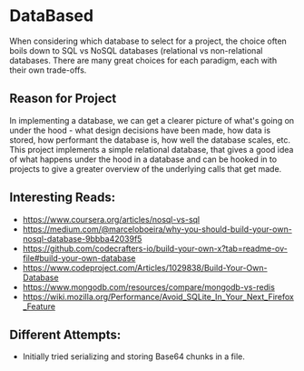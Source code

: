 # DataBased
When considering which database to select for a project, the choice often boils down to SQL vs NoSQL databases (relational vs non-relational databases. There are many great choices for each paradigm, each with their own trade-offs. 

## Reason for Project
In implementing a database, we can get a clearer picture of what's going on under the hood - what design decisions have been made, how data is stored, how performant the database is, how well the database scales, etc. 
This project implements a simple relational database, that gives a good idea of what happens under the hood in a database and can be hooked in to projects to give a greater overview of the underlying calls that get made.

## Interesting Reads:
- https://www.coursera.org/articles/nosql-vs-sql
- https://medium.com/@marceloboeira/why-you-should-build-your-own-nosql-database-9bbba42039f5
- https://github.com/codecrafters-io/build-your-own-x?tab=readme-ov-file#build-your-own-database
- https://www.codeproject.com/Articles/1029838/Build-Your-Own-Database
- https://www.mongodb.com/resources/compare/mongodb-vs-redis
- https://wiki.mozilla.org/Performance/Avoid_SQLite_In_Your_Next_Firefox_Feature

## Different Attempts:
- Initially tried serializing and storing Base64 chunks in a file. 